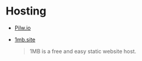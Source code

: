 # Hosting

- [Pilw.io](https://pilw.io/)

- [1mb.site](https://1mb.site/)

  > 1MB is a free and easy static website host.

